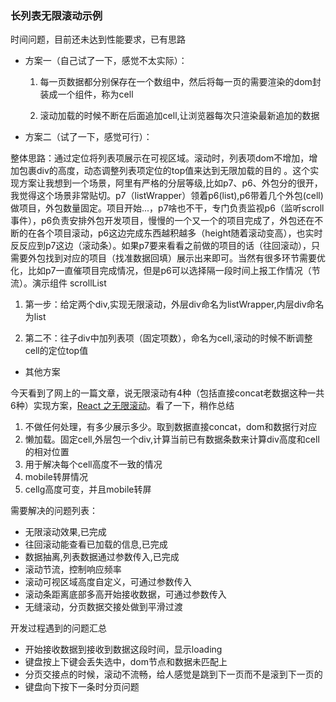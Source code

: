 ### 长列表无限滚动示例  

时间问题，目前还未达到性能要求，已有思路  

* 方案一（自己试了一下，感觉不太实际）：

    1. 每一页数据都分别保存在一个数组中，然后将每一页的需要渲染的dom封装成一个组件，称为cell

    2. 滚动加载的时候不断在后面追加cell,让浏览器每次只渲染最新追加的数据  

* 方案二（试了一下，感觉可行）：  

整体思路：通过定位将列表项展示在可视区域。滚动时，列表项dom不增加，增加包裹div的高度，动态调整列表项定位的top值来达到无限加载的目的 。这个实现方案让我想到一个场景，阿里有严格的分层等级,比如p7、p6、外包分的很开，我觉得这个场景非常贴切。p7（listWrapper）领着p6(list),p6带着几个外包(cell)做项目，外包数量固定。项目开始...，p7啥也不干，专门负责监视p6（监听scroll事件），p6负责安排外包开发项目，慢慢的一个又一个的项目完成了，外包还在不断的在各个项目滚动，p6这边完成东西越积越多（height随着滚动变高），也实时反反应到p7这边（滚动条）。如果p7要来看看之前做的项目的话（往回滚动），只需要外包找到对应的项目（找准数据回填）展示出来即可。当然有很多环节需要优化，比如p7一直催项目完成情况，但是p6可以选择隔一段时间上报工作情况（节流）。演示组件 scrollList  

1. 第一步：给定两个div,实现无限滚动，外层div命名为listWrapper,内层div命名为list  

2. 第二不：往子div中加列表项（固定项数），命名为cell,滚动的时候不断调整cell的定位top值  

* 其他方案  

今天看到了网上的一篇文章，说无限滚动有4种（包括直接concat老数据这种一共6种）实现方案，[React 之无限滚动](https://zhuanlan.zhihu.com/p/32075662)。看了一下，稍作总结  

1. 不做任何处理，有多少展示多少。取到数据直接concat，dom和数据行对应  
2. 懒加载。固定cell,外层包一个div,计算当前已有数据条数来计算div高度和cell的相对位置  
3. 用于解决每个cell高度不一致的情况  
4. mobile转屏情况
5. cellg高度可变，并且mobile转屏  


需要解决的问题列表：  
- 无限滚动效果,已完成  
- 往回滚动能查看已加载的信息,已完成  
- 数据抽离,列表数据通过参数传入,已完成  
- 滚动节流，控制响应频率  
- 滚动可视区域高度自定义，可通过参数传入  
- 滚动条距离底部多高开始接收数据，可通过参数传入  
- 无缝滚动，分页数据交接处做到平滑过渡  

开发过程遇到的问题汇总  
- 开始接收数据到接收到数据这段时间，显示loading  
- 键盘按上下键会丢失选中，dom节点和数据未匹配上  
- 分页交接点的时候，滚动不流畅，给人感觉是跳到下一页而不是滚到下一页的   
- 键盘向下按下一条时分页问题   



